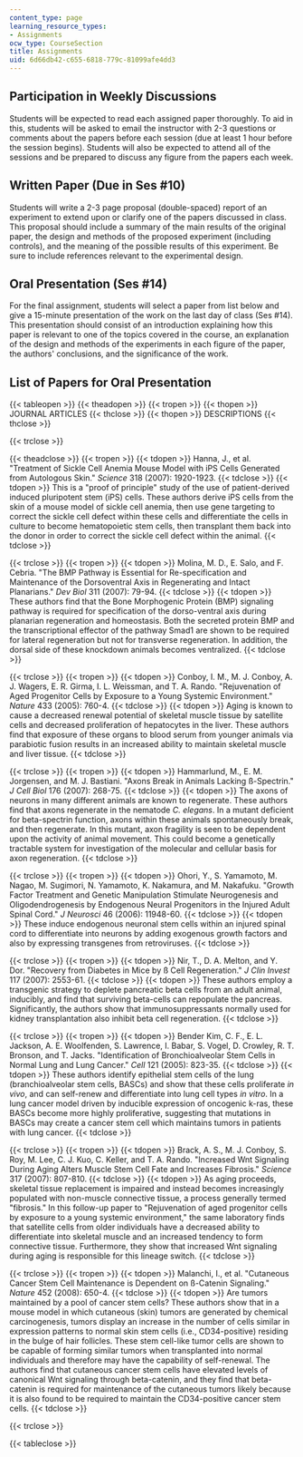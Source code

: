 ```yaml
---
content_type: page
learning_resource_types:
- Assignments
ocw_type: CourseSection
title: Assignments
uid: 6d66db42-c655-6818-779c-81099afe4dd3
---
```


Participation in Weekly Discussions
-----------------------------------

Students will be expected to read each assigned paper thoroughly. To aid in this, students will be asked to email the instructor with 2-3 questions or comments about the papers before each session (due at least 1 hour before the session begins). Students will also be expected to attend all of the sessions and be prepared to discuss any figure from the papers each week.

Written Paper (Due in Ses #10)
------------------------------

Students will write a 2-3 page proposal (double-spaced) report of an experiment to extend upon or clarify one of the papers discussed in class. This proposal should include a summary of the main results of the original paper, the design and methods of the proposed experiment (including controls), and the meaning of the possible results of this experiment. Be sure to include references relevant to the experimental design.

Oral Presentation (Ses #14)
---------------------------

For the final assignment, students will select a paper from list below and give a 15-minute presentation of the work on the last day of class (Ses #14). This presentation should consist of an introduction explaining how this paper is relevant to one of the topics covered in the course, an explanation of the design and methods of the experiments in each figure of the paper, the authors' conclusions, and the significance of the work.

List of Papers for Oral Presentation
------------------------------------

{{< tableopen >}}
{{< theadopen >}}
{{< tropen >}}
{{< thopen >}}
JOURNAL ARTICLES
{{< thclose >}}
{{< thopen >}}
DESCRIPTIONS
{{< thclose >}}

{{< trclose >}}

{{< theadclose >}}
{{< tropen >}}
{{< tdopen >}}
Hanna, J., et al. "Treatment of Sickle Cell Anemia Mouse Model with iPS Cells Generated from Autologous Skin." _Science_ 318 (2007): 1920-1923.
{{< tdclose >}}
{{< tdopen >}}
This is a "proof of principle" study of the use of patient-derived induced pluripotent stem (iPS) cells. These authors derive iPS cells from the skin of a mouse model of sickle cell anemia, then use gene targeting to correct the sickle cell defect within these cells and differentiate the cells in culture to become hematopoietic stem cells, then transplant them back into the donor in order to correct the sickle cell defect within the animal.
{{< tdclose >}}

{{< trclose >}}
{{< tropen >}}
{{< tdopen >}}
Molina, M. D., E. Salo, and F. Cebria. "The BMP Pathway is Essential for Re-specification and Maintenance of the Dorsoventral Axis in Regenerating and Intact Planarians." _Dev Biol_ 311 (2007): 79-94.
{{< tdclose >}}
{{< tdopen >}}
These authors find that the Bone Morphogenic Protein (BMP) signaling pathway is required for specification of the dorso-ventral axis during planarian regeneration and homeostasis. Both the secreted protein BMP and the transcriptional effector of the pathway Smad1 are shown to be required for lateral regeneration but not for transverse regeneration. In addition, the dorsal side of these knockdown animals becomes ventralized.
{{< tdclose >}}

{{< trclose >}}
{{< tropen >}}
{{< tdopen >}}
Conboy, I. M., M. J. Conboy, A. J. Wagers, E. R. Girma, I. L. Weissman, and T. A. Rando. "Rejuvenation of Aged Progenitor Cells by Exposure to a Young Systemic Environment." _Nature_ 433 (2005): 760-4.
{{< tdclose >}}
{{< tdopen >}}
Aging is known to cause a decreased renewal potential of skeletal muscle tissue by satellite cells and decreased proliferation of hepatocytes in the liver. These authors find that exposure of these organs to blood serum from younger animals via parabiotic fusion results in an increased ability to maintain skeletal muscle and liver tissue.
{{< tdclose >}}

{{< trclose >}}
{{< tropen >}}
{{< tdopen >}}
Hammarlund, M., E. M. Jorgensen, and M. J. Bastiani. "Axons Break in Animals Lacking ß-Spectrin." _J Cell Biol_ 176 (2007): 268-75.
{{< tdclose >}}
{{< tdopen >}}
The axons of neurons in many different animals are known to regenerate. These authors find that axons regenerate in the nematode _C. elegans_. In a mutant deficient for beta-spectrin function, axons within these animals spontaneously break, and then regenerate. In this mutant, axon fragility is seen to be dependent upon the activity of animal movement. This could become a genetically tractable system for investigation of the molecular and cellular basis for axon regeneration.
{{< tdclose >}}

{{< trclose >}}
{{< tropen >}}
{{< tdopen >}}
Ohori, Y., S. Yamamoto, M. Nagao, M. Sugimori, N. Yamamoto, K. Nakamura, and M. Nakafuku. "Growth Factor Treatment and Genetic Manipulation Stimulate Neurogenesis and Oligodendrogenesis by Endogenous Neural Progenitors in the Injured Adult Spinal Cord." _J Neurosci_ 46 (2006): 11948-60.
{{< tdclose >}}
{{< tdopen >}}
These induce endogenous neuronal stem cells within an injured spinal cord to differentiate into neurons by adding exogenous growth factors and also by expressing transgenes from retroviruses.
{{< tdclose >}}

{{< trclose >}}
{{< tropen >}}
{{< tdopen >}}
Nir, T., D. A. Melton, and Y. Dor. "Recovery from Diabetes in Mice by ß Cell Regeneration." _J Clin Invest_ 117 (2007): 2553-61.
{{< tdclose >}}
{{< tdopen >}}
These authors employ a transgenic strategy to deplete pancreatic beta cells from an adult animal, inducibly, and find that surviving beta-cells can repopulate the pancreas. Significantly, the authors show that immunosuppressants normally used for kidney transplantation also inhibit beta cell regeneration.
{{< tdclose >}}

{{< trclose >}}
{{< tropen >}}
{{< tdopen >}}
Bender Kim, C. F., E. L. Jackson, A. E. Woolfenden, S. Lawrence, I. Babar, S. Vogel, D. Crowley, R. T. Bronson, and T. Jacks. "Identification of Bronchioalveolar Stem Cells in Normal Lung and Lung Cancer." _Cell_ 121 (2005): 823-35.
{{< tdclose >}}
{{< tdopen >}}
These authors identify epithelial stem cells of the lung (branchioalveolar stem cells, BASCs) and show that these cells proliferate _in vivo_, and can self-renew and differentiate into lung cell types _in vitro_. In a lung cancer model driven by inducible expression of oncogenic k-ras, these BASCs become more highly proliferative, suggesting that mutations in BASCs may create a cancer stem cell which maintains tumors in patients with lung cancer.
{{< tdclose >}}

{{< trclose >}}
{{< tropen >}}
{{< tdopen >}}
Brack, A. S., M. J. Conboy, S. Roy, M. Lee, C. J. Kuo, C. Keller, and T. A. Rando. "Increased Wnt Signaling During Aging Alters Muscle Stem Cell Fate and Increases Fibrosis." _Science_ 317 (2007): 807-810.
{{< tdclose >}}
{{< tdopen >}}
As aging proceeds, skeletal tissue replacement is impaired and instead becomes increasingly populated with non-muscle connective tissue, a process generally termed "fibrosis." In this follow-up paper to "Rejuvenation of aged progenitor cells by exposure to a young systemic environment," the same laboratory finds that satellite cells from older individuals have a decreased ability to differentiate into skeletal muscle and an increased tendency to form connective tissue. Furthermore, they show that increased Wnt signaling during aging is responsible for this lineage switch.
{{< tdclose >}}

{{< trclose >}}
{{< tropen >}}
{{< tdopen >}}
Malanchi, I., et al. "Cutaneous Cancer Stem Cell Maintenance is Dependent on ß-Catenin Signaling." _Nature_ 452 (2008): 650-4.
{{< tdclose >}}
{{< tdopen >}}
Are tumors maintained by a pool of cancer stem cells? These authors show that in a mouse model in which cutaneous (skin) tumors are generated by chemical carcinogenesis, tumors display an increase in the number of cells similar in expression patterns to normal skin stem cells (i.e., CD34-positive) residing in the bulge of hair follicles. These stem cell-like tumor cells are shown to be capable of forming similar tumors when transplanted into normal individuals and therefore may have the capability of self-renewal. The authors find that cutaneous cancer stem cells have elevated levels of canonical Wnt signaling through beta-catenin, and they find that beta-catenin is required for maintenance of the cutaneous tumors likely because it is also found to be required to maintain the CD34-positive cancer stem cells.
{{< tdclose >}}

{{< trclose >}}

{{< tableclose >}}